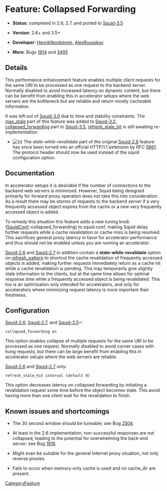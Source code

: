 # Feature: Collapsed Forwarding

  - **Status**: completed in 2.6, 2.7, and ported to
    [Squid-3.5](/Squid-3.5#)

  - **Version**: 2.6+ and 3.5+

  - **Developer**:
    [HenrikNordstrom](/HenrikNordstrom#),
    [AlexRousskov](/AlexRousskov#)

  - **More**: Bugs
    [1614](https://bugs.squid-cache.org/show_bug.cgi?id=1614#) and
    [3495](https://bugs.squid-cache.org/show_bug.cgi?id=3495#)

## Details

This performance enhancement feature enables multiple client requests
for the same URI to be processed as one request to the backend server.
Normally disabled to avoid increased latency on dynamic content, but
there can be benefit from enabling this in accelerator setups where the
web servers are the bottleneck but are reliable and return mostly
cacheable information.

It was left out of
[Squid-3.0](/Squid-3.0#)
due to time and stability constraints. The
[max\_stale](http://www.squid-cache.org/Doc/config/max_stale#) part of
this feature was added to
[Squid-3.2](/Squid-3.2#),
[collapsed\_forwarding](http://www.squid-cache.org/Doc/config/collapsed_forwarding#)
part to
[Squid-3.5](/Squid-3.5#),
[refresh\_stale\_hit](http://www.squid-cache.org/Doc/config/refresh_stale_hit#)
is still awaiting re-implementation.

  - ![{i}](https://wiki.squid-cache.org/wiki/squidtheme/img/icon-info.png)
    The *stale-while-revalidate* part of the original
    [Squid-2.6](/Squid-2.6#)
    feature has since been turned into an official HTTP/1.1 extension by
    RFC [5861](https://tools.ietf.org/rfc/rfc5861#). The protocol header
    should now be used instead of the squid configuration option.

## Documentation

In accelerator setups it is desirable if the number of connections to
the backend web servers is minimized. However, Squid being designed
primarily for forward proxy operation does not take this into
consideration. As a result there may be storms of requests to the
backend server if a very frequently accessed object expires from the
cache or a new very frequently accessed object is added.

To remedy this situation this feature adds a new tuning knob
([SquidConf](/SquidConf#)::collapsed\_forwarding)
to squid.conf, making Squid delay further requests while a cache
revalidation or cache miss is being resolved. This sacrifices general
proxy latency in favor for accelerator performance and thus should not
be enabled unless you are running an accelerator.

[Squid-2.6](/Squid-2.6#)
and
[Squid-2.7](/Squid-2.7#)
in addition contain a **stale-while-revalidate** option on
[refresh\_pattern](http://www.squid-cache.org/Doc/config/refresh_pattern#)
to shortcut the cache revalidation of frequently accessed objects is
added, making further requests immediately return as a cache hit while a
cache revalidation is pending. This may temporarily give slightly stale
information to the clients, but at the same time allows for optimal
response time while a frequently accessed object is being revalidated.
This too is an optimization only intended for accelerators, and only for
accelerators where minimizing request latency is more important than
freshness.

## Configuration

[Squid-2.6](/Squid-2.6#),
[Squid-2.7](/Squid-2.7#),
and
[Squid-3.5](/Squid-3.5#)+:

    collapsed_forwarding on

This option enables collapse of multiple requests for the same URI to be
processed as one request. Normally disabled to avoid corner cases with
hung requests, but there can be large benefit from enabling this in
accelerator setups where the web servers are reliable.

[Squid-2.6](/Squid-2.6#)
and
[Squid-2.7](/Squid-2.7#)
only:

    refresh_stale_hit interval (default 0)

This option decreases latency on collapsed forwarding by initiating a
revalidation request some time before the object becomes stale. This
avoid having more than one client wait for the revalidation to finish.

## Known issues and shortcomings

  - The 30 second window should be tuneable; see Bug
    [2504](https://bugs.squid-cache.org/show_bug.cgi?id=2504#).

  - At least in the 2.6 implementation, non-successful responses are not
    collapsed, leading to the potential for overwhelming the back-end
    server; see Bug
    [1918](https://bugs.squid-cache.org/show_bug.cgi?id=1918#).

  - Might even be suitable for the general Internet proxy situation, not
    only reverse proxies.

  - Fails to occur when memory-only cache is used and no cache\_dir are
    present.

[CategoryFeature](/CategoryFeature#)
